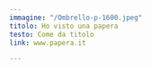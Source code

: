 ```yaml
---
immagine: "/Ombrello-p-1600.jpeg"
titolo: Ho visto una papera
testo: Come da titolo
link: www.papera.it

---
```

